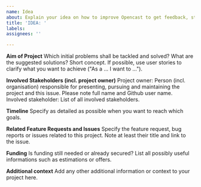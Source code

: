 ```yaml
---
name: Idea
about: Explain your idea on how to improve Opencast to get feedback, start a discussion or collaboration.
title: 'IDEA: '
labels: 
assignees: ''

---
```


<!-- Delete/replace placeholder texts -->

<!-- Ideas for roadmap purposes only. Please do NOT post bug reports, issues, questions or feature request. For those purposes, use the corresponding repositories. Your idea will receive the label "Idea" and will automatically been added to the "Status" board of the «Opencast Roadmap» project (in column "New"). -->

**Aim of Project**
Which initial problems shall be tackled and solved? What are the suggested solutions? Short concept. If possible, use user stories to clarify what you want to achieve ("As a ... I want to ...").

**Involved Stakeholders (incl. project owner)**
Project owner: Person (incl. organisation) responsible for presenting, pursuing and maintaining the project and this issue. Please note full name and Github user name.
Involved stakeholder: List of all involved stakeholders. 

**Timeline**
Specify as detailed as possible when you want to reach which goals.

**Related Feature Requests and Issues**
Specify the feature request, bug reports or issues related to this project. Note at least their title and link to the issue.

**Funding**
Is funding still needed or already secured? List all possibly useful informations such as estimations or offers.

**Additional context**
Add any other additional information or context to your project here.

